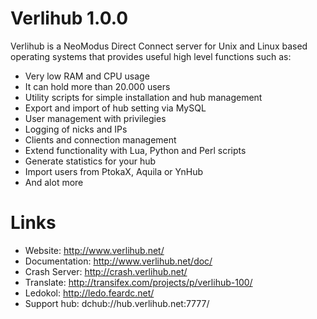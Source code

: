 Verlihub 1.0.0
==============

Verlihub is a NeoModus Direct Connect server for Unix and Linux based operating systems that provides useful high level functions such as:

  * Very low RAM and CPU usage
  * It can hold more than 20.000 users
  * Utility scripts for simple installation and hub management
  * Export and import of hub setting via MySQL
  * User management with privilegies
  * Logging of nicks and IPs
  * Clients and connection management
  * Extend functionality with Lua, Python and Perl scripts
  * Generate statistics for your hub
  * Import users from PtokaX, Aquila or YnHub
  * And alot more

Links
==============

  * Website: http://www.verlihub.net/
  * Documentation: http://www.verlihub.net/doc/
  * Crash Server: http://crash.verlihub.net/
  * Translate: http://transifex.com/projects/p/verlihub-100/
  * Ledokol: http://ledo.feardc.net/
  * Support hub: dchub://hub.verlihub.net:7777/
